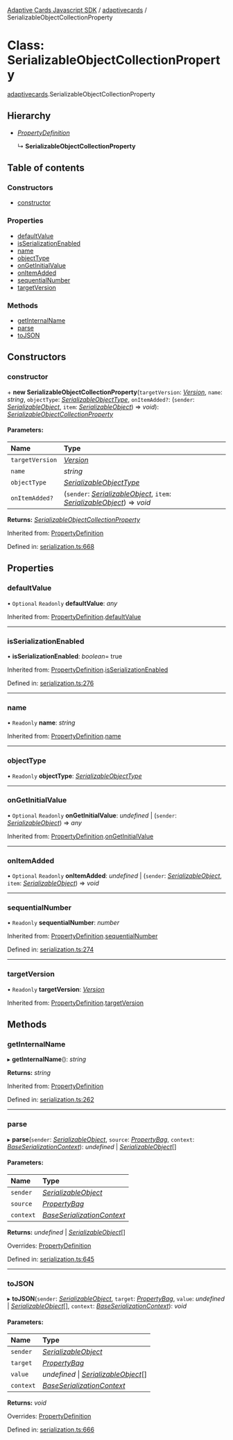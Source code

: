 [Adaptive Cards Javascript SDK](../README.md) / [adaptivecards](../modules/adaptivecards.md) / SerializableObjectCollectionProperty

# Class: SerializableObjectCollectionProperty

[adaptivecards](../modules/adaptivecards.md).SerializableObjectCollectionProperty

## Hierarchy

- [_PropertyDefinition_](serialization.propertydefinition.md)

  ↳ **SerializableObjectCollectionProperty**

## Table of contents

### Constructors

- [constructor](adaptivecards.serializableobjectcollectionproperty.md#constructor)

### Properties

- [defaultValue](adaptivecards.serializableobjectcollectionproperty.md#defaultvalue)
- [isSerializationEnabled](adaptivecards.serializableobjectcollectionproperty.md#isserializationenabled)
- [name](adaptivecards.serializableobjectcollectionproperty.md#name)
- [objectType](adaptivecards.serializableobjectcollectionproperty.md#objecttype)
- [onGetInitialValue](adaptivecards.serializableobjectcollectionproperty.md#ongetinitialvalue)
- [onItemAdded](adaptivecards.serializableobjectcollectionproperty.md#onitemadded)
- [sequentialNumber](adaptivecards.serializableobjectcollectionproperty.md#sequentialnumber)
- [targetVersion](adaptivecards.serializableobjectcollectionproperty.md#targetversion)

### Methods

- [getInternalName](adaptivecards.serializableobjectcollectionproperty.md#getinternalname)
- [parse](adaptivecards.serializableobjectcollectionproperty.md#parse)
- [toJSON](adaptivecards.serializableobjectcollectionproperty.md#tojson)

## Constructors

### constructor

\+ **new SerializableObjectCollectionProperty**(`targetVersion`: [_Version_](serialization.version.md), `name`: _string_, `objectType`: [_SerializableObjectType_](../modules/serialization.md#serializableobjecttype), `onItemAdded?`: (`sender`: [_SerializableObject_](serialization.serializableobject.md), `item`: [_SerializableObject_](serialization.serializableobject.md)) => _void_): [_SerializableObjectCollectionProperty_](serialization.serializableobjectcollectionproperty.md)

#### Parameters:

| Name            | Type                                                                                                                                                   |
| :-------------- | :----------------------------------------------------------------------------------------------------------------------------------------------------- |
| `targetVersion` | [_Version_](serialization.version.md)                                                                                                                  |
| `name`          | _string_                                                                                                                                               |
| `objectType`    | [_SerializableObjectType_](../modules/serialization.md#serializableobjecttype)                                                                         |
| `onItemAdded?`  | (`sender`: [_SerializableObject_](serialization.serializableobject.md), `item`: [_SerializableObject_](serialization.serializableobject.md)) => _void_ |

**Returns:** [_SerializableObjectCollectionProperty_](serialization.serializableobjectcollectionproperty.md)

Inherited from: [PropertyDefinition](serialization.propertydefinition.md)

Defined in: [serialization.ts:668](https://github.com/microsoft/AdaptiveCards/blob/0938a1f10/source/nodejs/adaptivecards/src/serialization.ts#L668)

## Properties

### defaultValue

• `Optional` `Readonly` **defaultValue**: _any_

Inherited from: [PropertyDefinition](serialization.propertydefinition.md).[defaultValue](serialization.propertydefinition.md#defaultvalue)

---

### isSerializationEnabled

• **isSerializationEnabled**: _boolean_= true

Inherited from: [PropertyDefinition](serialization.propertydefinition.md).[isSerializationEnabled](serialization.propertydefinition.md#isserializationenabled)

Defined in: [serialization.ts:276](https://github.com/microsoft/AdaptiveCards/blob/0938a1f10/source/nodejs/adaptivecards/src/serialization.ts#L276)

---

### name

• `Readonly` **name**: _string_

Inherited from: [PropertyDefinition](serialization.propertydefinition.md).[name](serialization.propertydefinition.md#name)

---

### objectType

• `Readonly` **objectType**: [_SerializableObjectType_](../modules/serialization.md#serializableobjecttype)

---

### onGetInitialValue

• `Optional` `Readonly` **onGetInitialValue**: _undefined_ \| (`sender`: [_SerializableObject_](serialization.serializableobject.md)) => _any_

Inherited from: [PropertyDefinition](serialization.propertydefinition.md).[onGetInitialValue](serialization.propertydefinition.md#ongetinitialvalue)

---

### onItemAdded

• `Optional` `Readonly` **onItemAdded**: _undefined_ \| (`sender`: [_SerializableObject_](serialization.serializableobject.md), `item`: [_SerializableObject_](serialization.serializableobject.md)) => _void_

---

### sequentialNumber

• `Readonly` **sequentialNumber**: _number_

Inherited from: [PropertyDefinition](serialization.propertydefinition.md).[sequentialNumber](serialization.propertydefinition.md#sequentialnumber)

Defined in: [serialization.ts:274](https://github.com/microsoft/AdaptiveCards/blob/0938a1f10/source/nodejs/adaptivecards/src/serialization.ts#L274)

---

### targetVersion

• `Readonly` **targetVersion**: [_Version_](serialization.version.md)

Inherited from: [PropertyDefinition](serialization.propertydefinition.md).[targetVersion](serialization.propertydefinition.md#targetversion)

## Methods

### getInternalName

▸ **getInternalName**(): _string_

**Returns:** _string_

Inherited from: [PropertyDefinition](serialization.propertydefinition.md)

Defined in: [serialization.ts:262](https://github.com/microsoft/AdaptiveCards/blob/0938a1f10/source/nodejs/adaptivecards/src/serialization.ts#L262)

---

### parse

▸ **parse**(`sender`: [_SerializableObject_](serialization.serializableobject.md), `source`: [_PropertyBag_](../modules/serialization.md#propertybag), `context`: [_BaseSerializationContext_](serialization.baseserializationcontext.md)): _undefined_ \| [_SerializableObject_](serialization.serializableobject.md)[]

#### Parameters:

| Name      | Type                                                                    |
| :-------- | :---------------------------------------------------------------------- |
| `sender`  | [_SerializableObject_](serialization.serializableobject.md)             |
| `source`  | [_PropertyBag_](../modules/serialization.md#propertybag)                |
| `context` | [_BaseSerializationContext_](serialization.baseserializationcontext.md) |

**Returns:** _undefined_ \| [_SerializableObject_](serialization.serializableobject.md)[]

Overrides: [PropertyDefinition](serialization.propertydefinition.md)

Defined in: [serialization.ts:645](https://github.com/microsoft/AdaptiveCards/blob/0938a1f10/source/nodejs/adaptivecards/src/serialization.ts#L645)

---

### toJSON

▸ **toJSON**(`sender`: [_SerializableObject_](serialization.serializableobject.md), `target`: [_PropertyBag_](../modules/serialization.md#propertybag), `value`: _undefined_ \| [_SerializableObject_](serialization.serializableobject.md)[], `context`: [_BaseSerializationContext_](serialization.baseserializationcontext.md)): _void_

#### Parameters:

| Name      | Type                                                                         |
| :-------- | :--------------------------------------------------------------------------- |
| `sender`  | [_SerializableObject_](serialization.serializableobject.md)                  |
| `target`  | [_PropertyBag_](../modules/serialization.md#propertybag)                     |
| `value`   | _undefined_ \| [_SerializableObject_](serialization.serializableobject.md)[] |
| `context` | [_BaseSerializationContext_](serialization.baseserializationcontext.md)      |

**Returns:** _void_

Overrides: [PropertyDefinition](serialization.propertydefinition.md)

Defined in: [serialization.ts:666](https://github.com/microsoft/AdaptiveCards/blob/0938a1f10/source/nodejs/adaptivecards/src/serialization.ts#L666)
